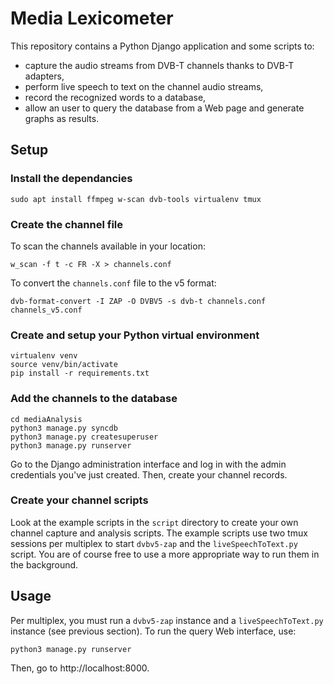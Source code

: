 # Media Lexicometer

This repository contains a Python Django application and some scripts to:
- capture the audio streams from DVB-T channels thanks to DVB-T adapters,
- perform live speech to text on the channel audio streams,
- record the recognized words to a database,
- allow an user to query the database from a Web page and generate graphs as results.

## Setup

### Install the dependancies

```
sudo apt install ffmpeg w-scan dvb-tools virtualenv tmux
```

### Create the channel file

To scan the channels available in your location:
```
w_scan -f t -c FR -X > channels.conf
```

To convert the `channels.conf` file to the v5 format:
```
dvb-format-convert -I ZAP -O DVBV5 -s dvb-t channels.conf channels_v5.conf
```

### Create and setup your Python virtual environment

```
virtualenv venv
source venv/bin/activate
pip install -r requirements.txt
```

### Add the channels to the database

```
cd mediaAnalysis
python3 manage.py syncdb
python3 manage.py createsuperuser
python3 manage.py runserver
```

Go to the Django administration interface and log in with the admin credentials you've just created.
Then, create your channel records.

### Create your channel scripts

Look at the example scripts in the `script` directory to create your own channel capture and analysis scripts.
The example scripts use two tmux sessions per multiplex to start `dvbv5-zap` and the `liveSpeechToText.py` script.
You are of course free to use a more appropriate way to run them in the background.

## Usage

Per multiplex, you must run a `dvbv5-zap` instance and a `liveSpeechToText.py` instance (see previous section).
To run the query Web interface, use:
```
python3 manage.py runserver
```
Then, go to http://localhost:8000.
